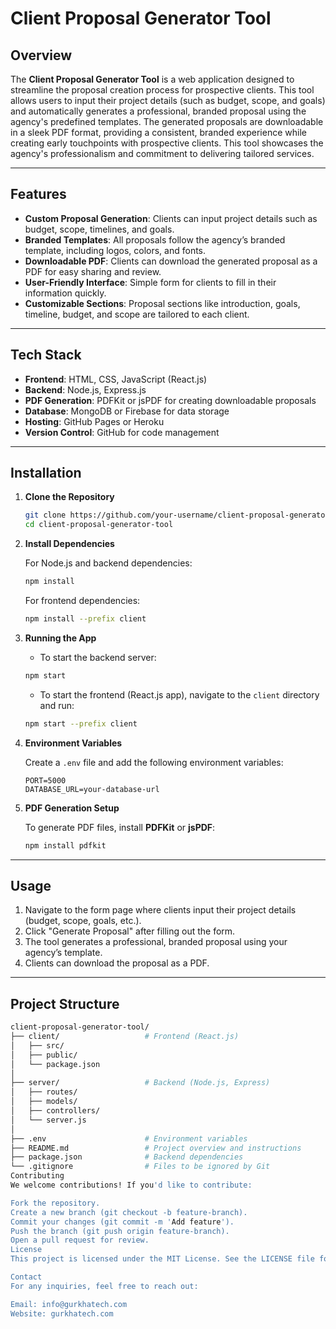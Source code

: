 # **Client Proposal Generator Tool**

## Overview

The **Client Proposal Generator Tool** is a web application designed to streamline the proposal creation process for prospective clients. This tool allows users to input their project details (such as budget, scope, and goals) and automatically generates a professional, branded proposal using the agency's predefined templates. The generated proposals are downloadable in a sleek PDF format, providing a consistent, branded experience while creating early touchpoints with prospective clients. This tool showcases the agency's professionalism and commitment to delivering tailored services.

---

## Features

- **Custom Proposal Generation**: Clients can input project details such as budget, scope, timelines, and goals.
- **Branded Templates**: All proposals follow the agency’s branded template, including logos, colors, and fonts.
- **Downloadable PDF**: Clients can download the generated proposal as a PDF for easy sharing and review.
- **User-Friendly Interface**: Simple form for clients to fill in their information quickly.
- **Customizable Sections**: Proposal sections like introduction, goals, timeline, budget, and scope are tailored to each client.

---

## Tech Stack

- **Frontend**: HTML, CSS, JavaScript (React.js)
- **Backend**: Node.js, Express.js
- **PDF Generation**: PDFKit or jsPDF for creating downloadable proposals
- **Database**: MongoDB or Firebase for data storage
- **Hosting**: GitHub Pages or Heroku
- **Version Control**: GitHub for code management

---

## Installation

1. **Clone the Repository**

    ```bash
    git clone https://github.com/your-username/client-proposal-generator-tool.git
    cd client-proposal-generator-tool
    ```

2. **Install Dependencies**

    For Node.js and backend dependencies:

    ```bash
    npm install
    ```

    For frontend dependencies:

    ```bash
    npm install --prefix client
    ```

3. **Running the App**

    - To start the backend server:

    ```bash
    npm start
    ```

    - To start the frontend (React.js app), navigate to the `client` directory and run:

    ```bash
    npm start --prefix client
    ```

4. **Environment Variables**

    Create a `.env` file and add the following environment variables:

    ```
    PORT=5000
    DATABASE_URL=your-database-url
    ```

5. **PDF Generation Setup**

    To generate PDF files, install **PDFKit** or **jsPDF**:

    ```bash
    npm install pdfkit
    ```

---

## Usage

1. Navigate to the form page where clients input their project details (budget, scope, goals, etc.).
2. Click "Generate Proposal" after filling out the form.
3. The tool generates a professional, branded proposal using your agency’s template.
4. Clients can download the proposal as a PDF.

---

## Project Structure

```bash
client-proposal-generator-tool/
├── client/                   # Frontend (React.js)
│   ├── src/
│   ├── public/
│   └── package.json
│
├── server/                   # Backend (Node.js, Express)
│   ├── routes/
│   ├── models/
│   ├── controllers/
│   └── server.js
│
├── .env                      # Environment variables
├── README.md                 # Project overview and instructions
├── package.json              # Backend dependencies
└── .gitignore                # Files to be ignored by Git
Contributing
We welcome contributions! If you'd like to contribute:

Fork the repository.
Create a new branch (git checkout -b feature-branch).
Commit your changes (git commit -m 'Add feature').
Push the branch (git push origin feature-branch).
Open a pull request for review.
License
This project is licensed under the MIT License. See the LICENSE file for more details.

Contact
For any inquiries, feel free to reach out:

Email: info@gurkhatech.com
Website: gurkhatech.com
